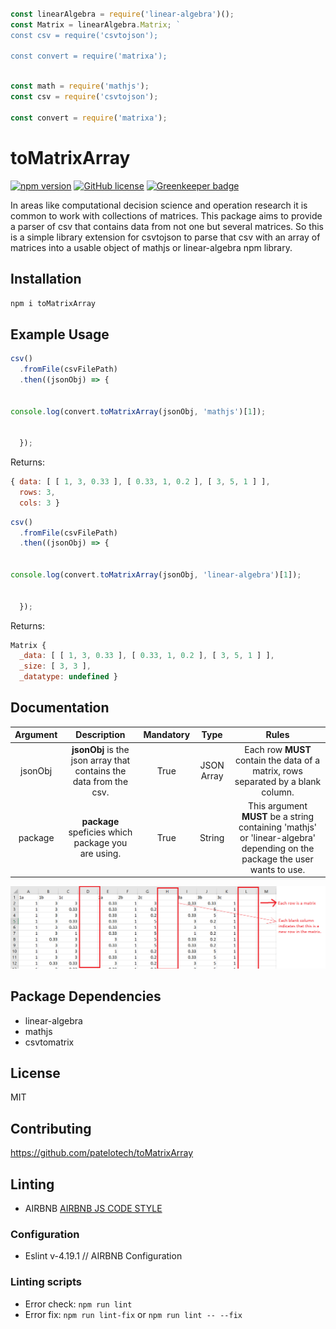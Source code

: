 ```javascript

const linearAlgebra = require('linear-algebra')();
const Matrix = linearAlgebra.Matrix; `
const csv = require('csvtojson');
	
const convert = require('matrixa');

```

```javascript

const math = require('mathjs');
const csv = require('csvtojson');
	
const convert = require('matrixa');

```

# toMatrixArray
[![npm version](https://badge.fury.io/js/recht.svg)](https://badge.fury.io/js/recht)
[![GitHub license](https://img.shields.io/badge/license-MIT-blue.svg)](https://raw.githubusercontent.com/dashersw/recht/master/LICENSE) [![Greenkeeper badge](https://badges.greenkeeper.io/patelotech/topsis.svg)](https://greenkeeper.io/)

In areas like computational decision science and operation research it is common to work with collections of matrices. This package aims to provide a parser of csv that contains data from not one but several matrices.
So this is a simple library extension for csvtojson to parse that csv with an array of matrices into a usable object of mathjs or linear-algebra npm library.

## Installation

` npm i toMatrixArray `

## Example Usage

```javascript
csv()
  .fromFile(csvFilePath)
  .then((jsonObj) => {
      

console.log(convert.toMatrixArray(jsonObj, 'mathjs')[1]);


  });
```

Returns:
```javascript
{ data: [ [ 1, 3, 0.33 ], [ 0.33, 1, 0.2 ], [ 3, 5, 1 ] ],
  rows: 3,
  cols: 3 }
```

```javascript
csv()
  .fromFile(csvFilePath)
  .then((jsonObj) => {
      

console.log(convert.toMatrixArray(jsonObj, 'linear-algebra')[1]);


  });
```

Returns:
```javascript
Matrix {
  _data: [ [ 1, 3, 0.33 ], [ 0.33, 1, 0.2 ], [ 3, 5, 1 ] ],
  _size: [ 3, 3 ],
  _datatype: undefined }
```


## Documentation

| Argument      | Description                                                                                                                                                                                               | Mandatory  | Type                    |  Rules                                                                                                                                                                                                                 |
|:-------------:|:---------------------------------------------------------------------------------------------------------------------------------------------------------------------------------------------------------:|:----------:|:-----------------------:|:----------------------------------------------------------------------------------------------------------------------------------------------------------------------------------------------------------------------:|
| jsonObj       | **jsonObj** is the json array that contains the data from the csv.                                                                                                                                        | True       | JSON Array              | Each row **MUST** contain the data of a matrix, rows separated by a blank column.                                                                                                                                      | 
| package       | **package** speficies which package you are using.                                                                                                                                                        | True       | String                  | This argument **MUST** be a string containing 'mathjs' or 'linear-algebra' depending on the package the user wants to use.                                                                                             |

![](example.png)

## Package Dependencies

-   linear-algebra
-   mathjs
-   csvtomatrix

## License

MIT

## Contributing

<https://github.com/patelotech/toMatrixArray>

## Linting

-   AIRBNB
[AIRBNB JS CODE STYLE](https://dev.mysql.com/doc/ "AIRBNB JS CODE STYLE")

### Configuration

-   Eslint v-4.19.1 // AIRBNB Configuration

### Linting scripts

-   Error check: `npm run lint`
-   Error fix:  `npm run lint-fix` or `npm run lint -- --fix`

